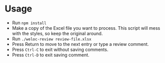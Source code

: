 # Usage

- Run `npm install`
- Make a copy of the Excel file you want to process. This script will mess with the styles, so keep the original around.
- Run `./weloc-review review-file.xlsx`
- Press Return to move to the next entry or type a review comment.
- Press `Ctrl-C` to exit without saving comments.
- Press `Ctrl-D` to exit saving comment.
